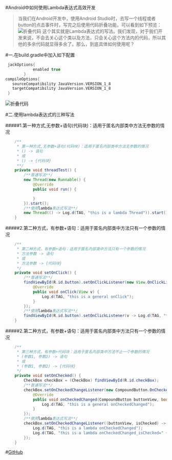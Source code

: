 #Android中如何使用Lambda表达式高效开发
>当我们在Android开发中，使用Android Studio时，去写一个线程或者button的点击事件时，写完之后使用代码折叠功能，可以看到如下预览：
![折叠代码](https://github.com/linglongxin24/LambdaTest/blob/master/screeshot/previous.png?raw=true)
这个其实就是Lambda表达式的写法。我们发现，对于我们开发来说，不会去关心这个类以及方法，只会关心这个方法内的代码，所以其他的多余代码就显得多余了。那么，到底具体如何使用呢？

#一.在build.gradle中加入如下配置

```gradle
 jackOptions{
            enabled true
        }
compileOptions{
   sourceCompatibility JavaVersion.VERSION_1_8
   targetCompatibility JavaVersion.VERSION_1_8
 }
```

![折叠代码](https://github.com/linglongxin24/LambdaTest/blob/master/screeshot/config.png?raw=true)

#二.使用lambda表达式的三种写法

#####1.第一种方式,无参数+语句(代码块)：适用于匿名内部类中方法无参数的情况

```java
    /**
     * 第一种方式,无参数+语句(代码块)：适用于匿名内部类中方法无参数的情况
     * () -> 语句
     * 或
     * () -> {代码块}
     **/
    private void threadTest() {
        /**普通写法**/
        new Thread(new Runnable() {
            @Override
            public void run() {

            }
        }).start();
        /**使用lambda表达式写法**/
        new Thread(() -> Log.d(TAG, "this is a lambda Thread")).start();
    }
```

#####2.第二种方式，有参数+语句：适用于匿名内部类中方法只有一个参数的情况

```java
    /**
     * 第二种方式，有参数+语句：适用于匿名内部类中方法只有一个参数的情况
     * 方法参数 -> 语句
     * 或
     * 方法参数 -> {代码块}
     */
    private void setOnClick() {
        /**普通写法**/
        findViewById(R.id.button).setOnClickListener(new View.OnClickListener() {
            @Override
            public void onClick(View v) {
                Log.d(TAG, "this is a general onClick");
            }
        });
        /**使用lambda表达式写法**/
        findViewById(R.id.button).setOnClickListener(v -> Log.d(TAG, "this is a lambda onClick"));
    }
```

#####2.第二种方式，有参数+语句：适用于匿名内部类中方法只有一个参数的情况


```java
    /**
     * 第三种方式，有参数+代码块：适用于匿名内部类中方法不止一个参数的情况
     * (参数1, 参数2) -> 语句
     * 或
     * (参数1, 参数2) -> {代码块}
     */
    private void setOnChecked() {
        CheckBox checkBox = (CheckBox) findViewById(R.id.checkBox);
        /**普通写法**/
        checkBox.setOnCheckedChangeListener(new CompoundButton.OnCheckedChangeListener() {
            @Override
            public void onCheckedChanged(CompoundButton buttonView, boolean isChecked) {
                Log.d(TAG, "this is a general onCheckedChanged");
            }
        });
        /**使用lambda表达式写法**/
        checkBox.setOnCheckedChangeListener((buttonView, isChecked) -> {
            Log.d(TAG, "this is a lambda onCheckedChanged");
            Log.d(TAG, "this is a lambda onCheckedChanged_isChecked=" + isChecked);
        });
    }
```

#[GitHub](https://github.com/linglongxin24/LambdaTest)